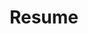 ---
layout: default
permalink: /assets/pdf/example_pdf.pdf
title: Resume
nav: true
nav_order: 5
# cv_pdf: example_pdf.pdf
# description: 
# redirect_to: /assets/pdf/example_pdf.pdf
---